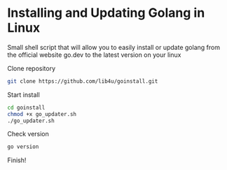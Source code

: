 
# Installing and Updating Golang in Linux
Small shell script that will allow you to easily install or update golang from the official website go.dev to the latest version on your linux

Clone repository
```sh
git clone https://github.com/lib4u/goinstall.git
```
Start install
```sh
cd goinstall
chmod +x go_updater.sh
./go_updater.sh
```
Check version
```sh
go version
```
Finish!

